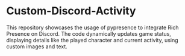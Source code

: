 # Custom-Discord-Activity
This repository showcases the usage of pypresence to integrate Rich Presence on Discord. The code dynamically updates game status, displaying details like the played character and current activity, using custom images and text.
